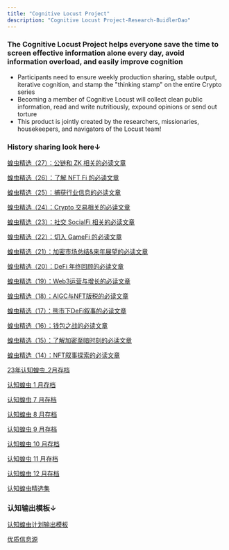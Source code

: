 ```yaml
---
title: "Cognitive Locust Project"
description: "Cognitive Locust Project-Research-BuidlerDao"
---
```


### The Cognitive Locust Project helps everyone save the time to screen effective information alone every day, avoid information overload, and easily improve cognition

- Participants need to ensure weekly production sharing, stable output, iterative cognition, and stamp the "thinking stamp" on the entire Crypto series
- Becoming a member of Cognitive Locust will collect clean public information, read and write nutritiously, expound opinions or send out torture
- This product is jointly created by the researchers, missionaries, housekeepers, and navigators of the Locust team!

### History sharing look here↓

[蝗虫精选（27）：公链和  ZK 相关的必读文章 ](https://www.notion.so/27-ZK-fd2f07c15fcb4024822df95b0eb4c52a)

[蝗虫精选（26）：了解 NFT Fi 的必读文章 ](https://www.notion.so/26-NFT-Fi-2eb12e82a7c04d40b18ac0c8e8312cc3)

[蝗虫精选（25）：捕获行业信息的必读文章](https://www.notion.so/25-416b90ca04cb4a7eb26695458263dbf7)

[蝗虫精选（24）：Crypto 交易相关的必读文章 ](https://www.notion.so/24-Crypto-def31c413d1242099f29ee0051bd57a8)

[蝗虫精选（23）：社交 SocialFi 相关的必读文章](https://www.notion.so/23-SocialFi-1e5571c0546d45e08b028c0853787d8b)

[蝗虫精选（22）：切入 GameFi  的必读文章](https://www.notion.so/22-GameFi-afafa882b22f4d45aaf7fd3a253d63b0)

[蝗虫精选（21）：加密市场总结&来年展望的必读文章 ](https://www.notion.so/21-1d330b32b95d432189202a80cad69e2c)

[蝗虫精选（20）：DeFi 年终回顾的必读文章](https://www.notion.so/20-DeFi-c4a384630fc44056a36102ddbb352b16)

[蝗虫精选（19）：Web3运营与增长的必读文章 ](https://www.notion.so/19-Web3-acd67d11cb3a4d50bb1af1d011ff5d56)

[蝗虫精选（18）：AIGC与NFT版税的必读文章 ](https://www.notion.so/18-AIGC-NFT-3b1fe8dbe12847b9b7ef791c8e9da0ef)

[蝗虫精选（17）：熊市下DeFi叙事的必读文章 ](https://www.notion.so/17-DeFi-3397f74410564e85b982f736e2bcbd78)

[蝗虫精选（16）：钱包之战的必读文章](https://www.notion.so/16-af7914aa259e42d191d028d3d3e30efb)

[蝗虫精选（15）：了解加密至暗时刻的必读文章 ](https://www.notion.so/15-6cb53994ad224bbe93d81daae46c9602)

[蝗虫精选（14）：NFT叙事探索的必读文章 ](https://www.notion.so/14-NFT-19d3d39f1b8d4c33bf515440fcdee6a7)

[23年认知蝗虫_2月存档](https://www.notion.so/23-_2-d923d7895bfa4a9bbc2f9267008b876a)

[认知蝗虫 1 月存档](https://www.notion.so/1-9c5c8ae67dae498e8bd34829bf14920d)

[认知蝗虫 7 月存档](https://www.notion.so/7-be2e115e41c84b8c8de77d9a3394f4a8)

[认知蝗虫 8 月存档](https://www.notion.so/8-95a6ead2a7924806bd30d0df46a95053)

[认知蝗虫 9 月存档](https://www.notion.so/9-7e2361af407c4b6d9f63499b2227c793)

[认知蝗虫 10 月存档](https://www.notion.so/10-4792dc9d1bbf4cf4bf3c0cf6367d7431)

[认知蝗虫 11 月存档](https://www.notion.so/11-c7a1392bf2e24291976ff8ce7e223e55)

[认知蝗虫 12 月存档 ](https://www.notion.so/12-d9f28ef8b6e946ccaf8b0733b065fcec)

[认知蝗虫精选集](https://www.notion.so/94957d0ab12c4d82aab8840ed7c34f96)

### 认知输出模板↓

[认知蝗虫计划输出模板](https://www.notion.so/20334d6fc4374d77b955ebef380dd540)

[优质信息源](https://www.notion.so/b30f12af62de4a4fb5e46c5ca0667a64)